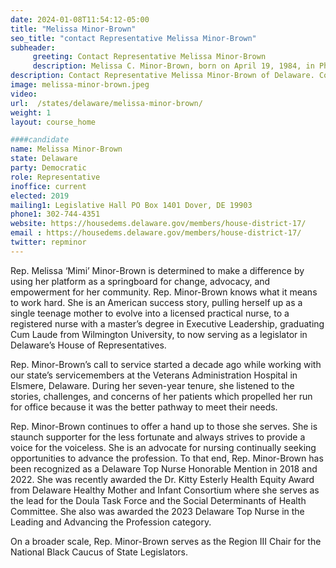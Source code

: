 ```yaml
---
date: 2024-01-08T11:54:12-05:00
title: "Melissa Minor-Brown"
seo_title: "contact Representative Melissa Minor-Brown"
subheader:
     greeting: Contact Representative Melissa Minor-Brown
     description: Melissa C. Minor-Brown, born on April 19, 1984, in Philadelphia, Pennsylvania, is an American politician and a Democratic member of the Delaware House of Representatives, representing district 17.
description: Contact Representative Melissa Minor-Brown of Delaware. Contact information for Melissa Minor-Brown includes email address, phone number, and mailing address.
image: melissa-minor-brown.jpeg
video:
url:  /states/delaware/melissa-minor-brown/
weight: 1
layout: course_home

####candidate
name: Melissa Minor-Brown
state: Delaware
party: Democratic
role: Representative
inoffice: current
elected: 2019
mailing1: Legislative Hall PO Box 1401 Dover, DE 19903
phone1: 302-744-4351
website: https://housedems.delaware.gov/members/house-district-17/
email : https://housedems.delaware.gov/members/house-district-17/
twitter: repminor
---
```


Rep. Melissa ‘Mimi’ Minor-Brown is determined to make a difference by using her platform as a springboard for change, advocacy, and empowerment for her community. Rep. Minor-Brown knows what it means to work hard. She is an American success story, pulling herself up as a single teenage mother to evolve into a licensed practical nurse, to a registered nurse with a master’s degree in Executive Leadership, graduating Cum Laude from Wilmington University, to now serving as a legislator in Delaware’s House of Representatives.

Rep. Minor-Brown’s call to service started a decade ago while working with our state’s servicemembers at the Veterans Administration Hospital in Elsmere, Delaware. During her seven-year tenure, she listened to the stories, challenges, and concerns of her patients which propelled her run for office because it was the better pathway to meet their needs.

Rep. Minor-Brown continues to offer a hand up to those she serves. She is staunch supporter for the less fortunate and always strives to provide a voice for the voiceless. She is an advocate for nursing continually seeking opportunities to advance the profession. To that end, Rep. Minor-Brown has been recognized as a Delaware Top Nurse Honorable Mention in 2018 and 2022. She was recently awarded the Dr. Kitty Esterly Health Equity Award from Delaware Healthy Mother and Infant Consortium where she serves as the lead for the Doula Task Force and the Social Determinants of Health Committee. She also was awarded the 2023 Delaware Top Nurse in the Leading and Advancing the Profession category.

On a broader scale, Rep. Minor-Brown serves as the Region III Chair for the National Black Caucus of State Legislators.
